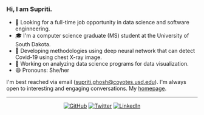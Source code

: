### Hi, I am Supriti.

- 💞️ Looking for a full-time job opportunity in data science and software enginneering.
- 🎓 I'm a computer science graduate (MS) student at the University of South Dakota.
- 🔭 Developing methodologies using deep neural network that can detect Covid-19 using chest X-ray image.
- 🌱 Working on analyzing data science programs for data visualization.
- 😄 Pronouns: She/her

I'm best reached via email (supriti.ghosh@coyotes.usd.edu). I'm always open to interesting and engaging conversations. My [homepage](https://supritighosh.github.io/).

---
<p align="center">
	<a href="https://github.com/supritighosh"><img src="https://img.shields.io/badge/GitHub--_.svg?style=social&logo=GitHub" alt="GitHub"></a>
                            <a href="https://twitter.com/supritiiiii"><img src="https://img.shields.io/badge/Twitter--_.svg?style=social&logo=Twitter" alt="Twitter"></a>
                            <a href="https://www.linkedin.com/in/supritighosh/"><img src="https://img.shields.io/badge/LinkedIn--_.svg?style=social&logo=linkedin" alt="LinkedIn"></a>
</p>
